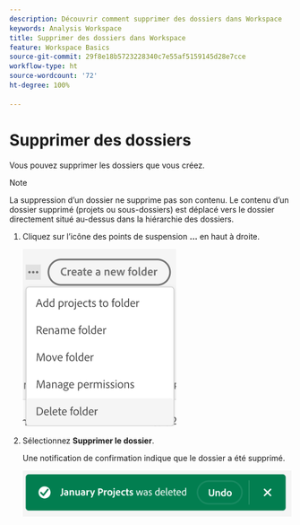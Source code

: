 ```yaml
---
description: Découvrir comment supprimer des dossiers dans Workspace
keywords: Analysis Workspace
title: Supprimer des dossiers dans Workspace
feature: Workspace Basics
source-git-commit: 29f8e18b5723228340c7e55af5159145d28e7cce
workflow-type: ht
source-wordcount: '72'
ht-degree: 100%

---
```



# Supprimer des dossiers

Vous pouvez supprimer les dossiers que vous créez.

>[!NOTE]
>
>La suppression d’un dossier ne supprime pas son contenu. Le contenu d’un dossier supprimé (projets ou sous-dossiers) est déplacé vers le dossier directement situé au-dessus dans la hiérarchie des dossiers.

1. Cliquez sur l’icône des points de suspension **…** en haut à droite.

   ![](/help/analyze/analysis-workspace/build-workspace-project/assets/select-delete-folder.png)

1. Sélectionnez **Supprimer le dossier**.

   Une notification de confirmation indique que le dossier a été supprimé.

   ![](/help/analyze/analysis-workspace/build-workspace-project/assets/deleted-folder.png)

